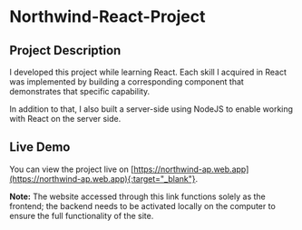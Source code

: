# Northwind-React-Project

## Project Description

I developed this project while learning React. Each skill I acquired in React was implemented by building a corresponding component that demonstrates that specific capability.

In addition to that, I also built a server-side using NodeJS to enable working with React on the server side.

## Live Demo

You can view the project live on [https://northwind-ap.web.app](https://northwind-ap.web.app){:target="_blank"}.

**Note:** The website accessed through this link functions solely as the frontend; the backend needs to be activated locally on the computer to ensure the full functionality of the site.
